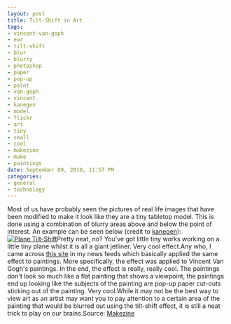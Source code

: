 ```yaml
--- 
layout: post
title: Tilt-Shift in Art
tags: 
- vincent-van-goph
- ear
- tilt-shift
- blur
- blurry
- photoshop
- paper
- pop-up
- paint
- van-goph
- vincent
- kanegen
- model
- flickr
- art
- tiny
- small
- cool
- makezine
- make
- paintings
date: September 09, 2010, 11:57 PM
categories: 
- general
- technology
---
```

Most of us have probably seen the pictures of real life images that have been modified to make it look like they are a tiny tabletop model. This is done using a combination of blurry areas above and below the point of interest. An example can be seen below (credit to [kanegen](http://www.flickr.com/photos/kanegen/3333184338/)):[![](http://www.tanner-smith.com/wp-content/uploads/2010/09/3333184338_45a2aba635.jpg "Plane Tilt-Shift")](http://www.flickr.com/photos/kanegen/3333184338/)Pretty neat, no? You've got little tiny works working on a little tiny plane whilst it is all a giant jetliner. Very cool effect.Any who, I came across [this site](http://www.artcyclopedia.com/hot/tilt-shift-van-gogh.htm) in my news feeds which basically applied the same effect to paintings. More specifically, the effect was applied to Vincent Van Gogh's paintings. In the end, the effect is really, really cool. The paintings don't look so much like a flat painting that shows a viewpoint, the paintings end up looking like the subjects of the painting are pop-up paper cut-outs sticking out of the painting. Very cool.While it may not be the best way to view art as an artist may want you to pay attention to a certain area of the painting that would be blurred out using the tilt-shift effect, it is still a neat trick to play on our brains.Source: [Makezine](http://blog.makezine.com/archive/2010/09/tilt-shift_van_gogh.html)
